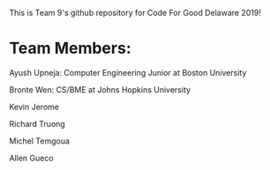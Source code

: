 This is Team 9's github repository for Code For Good Delaware 2019!

# Team Members:

Ayush Upneja: Computer Engineering Junior at Boston University

Bronte Wen: CS/BME at Johns Hopkins University

Kevin Jerome

Richard Truong

Michel Temgoua

Allen Gueco
